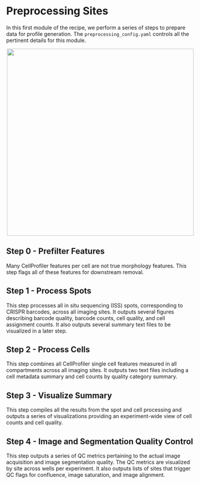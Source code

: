 # Preprocessing Sites

In this first module of the recipe, we perform a series of steps to prepare data for profile generation.
The `preprocessing_config.yaml` controls all the pertinent details for this module.

<p align="center">
<img src="https://raw.githubusercontent.com/broadinstitute/pooled-cell-painting-profiling-recipe/82eaf532e7a3ab145c4b821268c13c531b693dcb/0.preprocess-sites/media/preprocessing_workflow.png" width="500">
</p>

## Step 0 - Prefilter Features

Many CellProfiler features per cell are not true morphology features.
This step flags all of these features for downstream removal.

## Step 1 - Process Spots

This step processes all in situ sequencing (ISS) spots, corresponding to CRISPR barcodes, across all imaging sites.
It outputs several figures describing barcode quality, barcode counts, cell quality, and cell assignment counts.
It also outputs several summary text files to be visualized in a later step.

## Step 2 - Process Cells

This step combines all CellProfiler single cell features measured in all compartments across all imaging sites.
It outputs two text files including a cell metadata summary and cell counts by quality category summary.

## Step 3 - Visualize Summary

This step compiles all the results from the spot and cell processing and outputs a series of visualizations providing an experiment-wide view of cell counts and cell quality.

## Step 4 - Image and Segmentation Quality Control

This step outputs a series of QC metrics pertaining to the actual image acquisition and image segmentation quality.
The QC metrics are visualized by site across wells per experiment. 
It also outputs lists of sites that trigger QC flags for confluence, image saturation, and image alignment.
